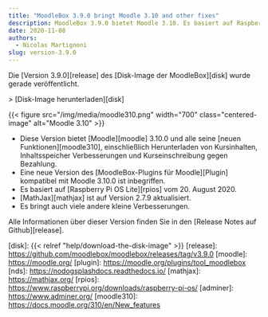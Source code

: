 ```yaml
---
title: "MoodleBox 3.9.0 bringt Moodle 3.10 and other fixes"
description: MoodleBox 3.9.0 bietet Moodle 3.10. Es basiert auf Raspberry Pi OS vom 20. August 2020.
date: 2020-11-08
authors:
  - Nicolas Martignoni
slug: version-3.9.0
---
```


Die [Version 3.9.0][release] des [Disk-Image der MoodleBox][disk] wurde gerade veröffentlicht.

&gt; [Disk-Image herunterladen][disk]

{{< figure src="/img/media/moodle310.png" width="700" class="centered-image" alt="Moodle 3.10" >}}

  - Diese Version bietet [Moodle][moodle] 3.10.0 und alle seine [neuen Funktionen][moodle310], einschließlich Herunterladen von Kursinhalten, Inhaltsspeicher Verbesserungen und Kurseinschreibung gegen Bezahlung.
  - Eine neue Version des [MoodleBox-Plugins für Moodle][Plugin] kompatibel mit Moodle 3.10.0 ist inbegriffen.
  - Es basiert auf [Raspberry Pi OS Lite][rpios] vom 20. August 2020.
  - [MathJax][mathjax] ist auf Version 2.7.9 aktualisiert.
  - Es bringt auch viele andere kleine Verbesserungen.

Alle Informationen über dieser Version finden Sie in den [Release Notes auf Github][release].

 [disk]: {{< relref "help/download-the-disk-image" >}}
 [release]: https://github.com/moodlebox/moodlebox/releases/tag/v3.9.0
 [moodle]: https://moodle.org/
 [plugin]: https://moodle.org/plugins/tool_moodlebox
 [nds]: https://nodogsplashdocs.readthedocs.io/
 [mathjax]: https://mathjax.org/
 [rpios]: https://www.raspberrypi.org/downloads/raspberry-pi-os/
 [adminer]: https://www.adminer.org/
 [moodle310]: https://docs.moodle.org/310/en/New_features
